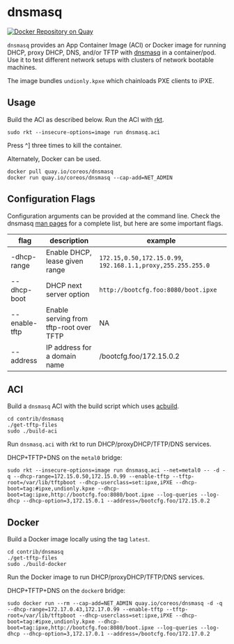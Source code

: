 
# dnsmasq

[![Docker Repository on Quay](https://quay.io/repository/coreos/dnsmasq/status "Docker Repository on Quay")](https://quay.io/repository/coreos/dnsmasq)

`dnsmasq` provides an App Container Image (ACI) or Docker image for running DHCP, proxy DHCP, DNS, and/or TFTP with [dnsmasq](http://www.thekelleys.org.uk/dnsmasq/doc.html) in a container/pod. Use it to test different network setups with clusters of network bootable machines.

The image bundles `undionly.kpxe` which chainloads PXE clients to iPXE.

## Usage

Build the ACI as described below. Run the ACI with [rkt](https://github.com/coreos/rkt).

    sudo rkt --insecure-options=image run dnsmasq.aci

Press ^] three times to kill the container.

Alternately, Docker can be used.

    docker pull quay.io/coreos/dnsmasq
    docker run quay.io/coreos/dnsmasq --cap-add=NET_ADMIN

## Configuration Flags

Configuration arguments can be provided at the command line. Check the dnsmasq [man pages](http://www.thekelleys.org.uk/dnsmasq/docs/dnsmasq-man.html) for a complete list, but here are some important flags.

| flag     | description | example |
|----------|-------------|---------|
| -dhcp-range | Enable DHCP, lease given range | `172.15,0.50,172.15.0.99`, `192.168.1.1,proxy,255.255.255.0` |
| --dhcp-boot | DHCP next server option | `http://bootcfg.foo:8080/boot.ipxe` |
| --enable-tftp | Enable serving from tftp-root over TFTP | NA |
| --address | IP address for a domain name | /bootcfg.foo/172.15.0.2 |

## ACI

Build a `dnsmasq` ACI with the build script which uses [acbuild](https://github.com/appc/acbuild).

    cd contrib/dnsmasq
    ./get-tftp-files
    sudo ./build-aci

Run `dnsmasq.aci` with rkt to run DHCP/proxyDHCP/TFTP/DNS services.

DHCP+TFTP+DNS on the `metal0` bridge:

    sudo rkt --insecure-options=image run dnsmasq.aci --net=metal0 -- -d -q --dhcp-range=172.15.0.50,172.15.0.99 --enable-tftp --tftp-root=/var/lib/tftpboot --dhcp-userclass=set:ipxe,iPXE --dhcp-boot=tag:#ipxe,undionly.kpxe --dhcp-boot=tag:ipxe,http://bootcfg.foo:8080/boot.ipxe --log-queries --log-dhcp --dhcp-option=3,172.15.0.1 --address=/bootcfg.foo/172.15.0.2

## Docker

Build a Docker image locally using the tag `latest`.

    cd contrib/dnsmasq
    ./get-tftp-files
    sudo ./build-docker

Run the Docker image to run DHCP/proxyDHCP/TFTP/DNS services.

DHCP+TFTP+DNS on the `docker0` bridge:

    sudo docker run --rm --cap-add=NET_ADMIN quay.io/coreos/dnsmasq -d -q --dhcp-range=172.17.0.43,172.17.0.99 --enable-tftp --tftp-root=/var/lib/tftpboot --dhcp-userclass=set:ipxe,iPXE --dhcp-boot=tag:#ipxe,undionly.kpxe --dhcp-boot=tag:ipxe,http://bootcfg.foo:8080/boot.ipxe --log-queries --log-dhcp --dhcp-option=3,172.17.0.1 --address=/bootcfg.foo/172.17.0.2
